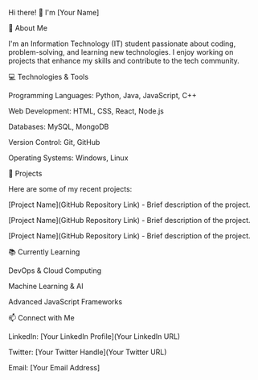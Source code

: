 Hi there! 👋 I'm [Your Name]

🚀 About Me

I'm an Information Technology (IT) student passionate about coding, problem-solving, and learning new technologies. I enjoy working on projects that enhance my skills and contribute to the tech community.

💻 Technologies & Tools

Programming Languages: Python, Java, JavaScript, C++

Web Development: HTML, CSS, React, Node.js

Databases: MySQL, MongoDB

Version Control: Git, GitHub

Operating Systems: Windows, Linux

📂 Projects

Here are some of my recent projects:

[Project Name](GitHub Repository Link) - Brief description of the project.

[Project Name](GitHub Repository Link) - Brief description of the project.

[Project Name](GitHub Repository Link) - Brief description of the project.

📚 Currently Learning

DevOps & Cloud Computing

Machine Learning & AI

Advanced JavaScript Frameworks

📫 Connect with Me

LinkedIn: [Your LinkedIn Profile](Your LinkedIn URL)

Twitter: [Your Twitter Handle](Your Twitter URL)

Email: [Your Email Address]
